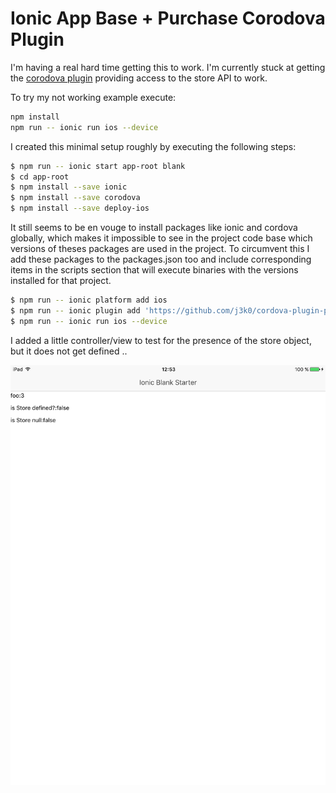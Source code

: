 Ionic App Base + Purchase Corodova Plugin
==========================================

I'm having a real hard time getting this to work. I'm currently stuck at getting the [corodova plugin](https://github.com/j3k0/cordova-plugin-purchase) providing access to the store API to work.

To try my not working example execute:
```bash
npm install
npm run -- ionic run ios --device
```

I created this minimal setup roughly by executing the following steps:

```bash
$ npm run -- ionic start app-root blank
$ cd app-root
$ npm install --save ionic
$ npm install --save corodova
$ npm install --save deploy-ios
```
It still seems to be en vouge to install packages like ionic and cordova globally, which makes it impossible to see in the project code base which versions of theses packages are used in the project.
To circumvent this I add these packages to the packages.json too and include corresponding items in the scripts section that will execute binaries with the versions installed for that project.

```bash
$ npm run -- ionic platform add ios
$ npm run -- ionic plugin add 'https://github.com/j3k0/cordova-plugin-purchase.git#b15e9eed3480e85d3c87fd3d1c4dca58d2d163f9'
$ npm run -- ionic run ios --device
```

I added a little controller/view to test for the presence of the store object, but it does not get defined ..

![screenshot](/screenshot.png?raw=true "store object that should be provided is undefined")

